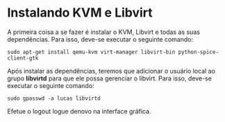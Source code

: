 Instalando KVM e Libvirt
========

A primeira coisa a se fazer é instalar o KVM, Libvirt e todas as suas dependências.
Para isso, deve-se executar o seguinte comando:

    sudo apt-get install qemu-kvm virt-manager libvirt-bin python-spice-client-gtk
    
    
Após instalar as dependências, teremos que adicionar o usuário local ao grupo **libvirtd** para que ele possa gerenciar o libvirt. Para isso, deve-se executar o seguinte comando:

    sudo gpasswd -a lucas libvirtd

Efetue o logout logue denovo na interface gráfica.
